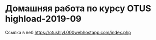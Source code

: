 # Домашняя работа по курсу OTUS highload-2019-09




Ссылка в веб https://otushlyl.000webhostapp.com/index.php

